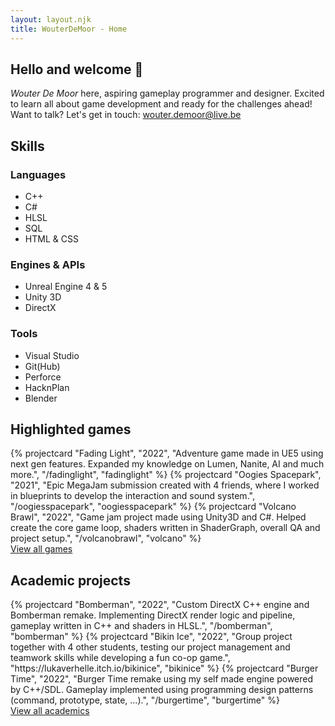 ```yaml
---
layout: layout.njk
title: WouterDeMoor - Home
---
```


<section class="introduction container">
    <h2 class="introduction-title">Hello and welcome &#128075;</h2>
    <div class="introduction-text"><em>Wouter De Moor</em> here, aspiring gameplay programmer and designer. Excited to learn all about game development and ready for the challenges ahead!</div>
    <div class="introduction-contact">Want to talk? Let's get in touch: <a href="mailto:wouter.demoor@live.be" class="introduction-mail">wouter.demoor@live.be</a></div>
</section>

<section class="skills container">
    <h2>Skills</h2>
    <div class="skills-grid">
        <div class="skill-div">
            <h3>Languages</h3>
            <ul class="skill-list">
                <li>C++</li>
                <li>C#</li>
                <li>HLSL</li>
                <li>SQL</li>
                <li>HTML &amp; CSS</li>
            </ul>
        </div>
        <div class="skill-div">
            <h3>Engines & APIs</h3>
            <ul class="skill-list">
                <li>Unreal Engine 4 &amp; 5</li>
                <li>Unity 3D</li>
                <li>DirectX</li>
            </ul>
        </div>
        <div class="skill-div">
            <h3>Tools</h3>
            <ul class="skill-list">
                <li>Visual Studio</li>
                <li>Git(Hub)</li>
                <li>Perforce</li>
                <li>HacknPlan</li>
                <li>Blender</li>
            </ul>
        </div>
    </div>
</section>

<section class="highlights container">
    <h2>Highlighted games</h2>
    <div class="projectcard-grid container">
        {% projectcard "Fading Light", "2022", "Adventure game made in UE5 using next gen features. Expanded my knowledge on Lumen, Nanite, AI and much more.", "/fadinglight", "fadinglight" %}
        {% projectcard "Oogies Spacepark", "2021", "Epic MegaJam submission created with 4 friends, where I worked in blueprints to develop the interaction and sound system.", "/oogiesspacepark", "oogiesspacepark" %}
        {% projectcard "Volcano Brawl", "2022", "Game jam project made using Unity3D and C#. Helped create the core game loop, shaders written in ShaderGraph, overall QA and project setup.", "/volcanobrawl", "volcano" %}
    </div>
    <div class="viewall">
        <a href="/games">View all games</a>
    </div>
    <h2>Academic projects</h2>
    <div class="projectcard-grid container">
        {% projectcard "Bomberman", "2022", "Custom DirectX C++ engine and Bomberman remake. Implementing DirectX render logic and pipeline, gameplay written in C++ and shaders in HLSL.", "/bomberman", "bomberman" %}
        {% projectcard "Bikin Ice", "2022", "Group project together with 4 other students, testing our project management and teamwork skills while developing a fun co-op game.", "https://lukaverhelle.itch.io/bikinice", "bikinice" %}
        {% projectcard "Burger Time", "2022", "Burger Time remake using my self made engine powered by C++/SDL. Gameplay implemented using programming design patterns (command, prototype, state, ...).", "/burgertime", "burgertime" %}
    </div>
    <div class="viewall">
        <a href="/academic">View all academics</a>
    </div>
</section>